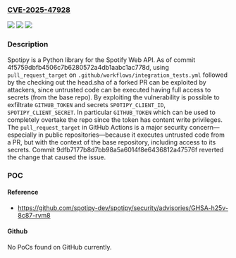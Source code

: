 ### [CVE-2025-47928](https://cve.mitre.org/cgi-bin/cvename.cgi?name=CVE-2025-47928)
![](https://img.shields.io/static/v1?label=Product&message=spotipy&color=blue)
![](https://img.shields.io/static/v1?label=Version&message=%3D%20%3D%204f5759dbfb4506c7b6280572a4db1aabc1ac778d%20&color=brighgreen)
![](https://img.shields.io/static/v1?label=Vulnerability&message=CWE-488%3A%20Exposure%20of%20Data%20Element%20to%20Wrong%20Session&color=brighgreen)

### Description

Spotipy is a Python library for the Spotify Web API. As of commit 4f5759dbfb4506c7b6280572a4db1aabc1ac778d, using `pull_request_target` on `.github/workflows/integration_tests.yml` followed by the checking out the head.sha of a forked PR can be exploited by attackers, since untrusted code can be executed having full access to secrets (from the base repo). By exploiting the vulnerability is possible to exfiltrate `GITHUB_TOKEN` and secrets `SPOTIPY_CLIENT_ID`,  `SPOTIPY_CLIENT_SECRET`. In particular `GITHUB_TOKEN` which can be used to completely overtake the repo since the token has content write privileges. The `pull_request_target` in GitHub Actions is a major security concern—especially in public repositories—because it executes untrusted code from a PR, but with the context of the base repository, including access to its secrets. Commit 9dfb7177b8d7bb98a5a6014f8e6436812a47576f reverted the change that caused the issue.

### POC

#### Reference
- https://github.com/spotipy-dev/spotipy/security/advisories/GHSA-h25v-8c87-rvm8

#### Github
No PoCs found on GitHub currently.


